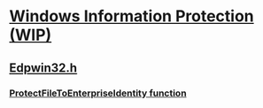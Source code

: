 # [Windows Information Protection (WIP)](../_edp/index.md)
## [Edpwin32.h](index.md)
### [ProtectFileToEnterpriseIdentity function](../edpwin32/nf-edpwin32-protectfiletoenterpriseidentity.md)
